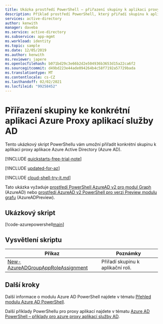 ```yaml
---
title: Ukázka prostředí PowerShell – přiřazení skupiny k aplikaci proxy aplikací
description: Příklad prostředí PowerShell, který přiřadí skupinu k aplikaci proxy aplikace Azure Active Directory (Azure AD).
services: active-directory
author: kenwith
manager: daveba
ms.service: active-directory
ms.subservice: app-mgmt
ms.workload: identity
ms.topic: sample
ms.date: 12/05/2019
ms.author: kenwith
ms.reviewer: japere
ms.openlocfilehash: b071bd29c3e66b2d2e504936b3653d15a22ca6f2
ms.sourcegitcommit: d49bd223e44ade094264b4c58f7192a57729bada
ms.translationtype: MT
ms.contentlocale: cs-CZ
ms.lasthandoff: 02/02/2021
ms.locfileid: "99258452"
---
```

# <a name="assign-a-group-to-a-specific-azure-ad-application-proxy-application"></a>Přiřazení skupiny ke konkrétní aplikaci Azure Proxy aplikací služby AD

Tento ukázkový skript PowerShellu vám umožní přiřadit konkrétní skupinu k aplikaci proxy aplikace Azure Active Directory (Azure AD).

[!INCLUDE [quickstarts-free-trial-note](../../../../includes/quickstarts-free-trial-note.md)]

[!INCLUDE [updated-for-az](../../../../includes/updated-for-az.md)]

[!INCLUDE [cloud-shell-try-it.md](../../../../includes/cloud-shell-try-it.md)]

Tato ukázka vyžaduje [prostředí PowerShell AzureAD v2 pro modul Graph](/powershell/azure/active-directory/install-adv2) (AzureAD) nebo [prostředí AzureAD v2 PowerShell pro verzi Preview modulu grafu](/powershell/azure/active-directory/install-adv2?view=azureadps-2.0-preview) (AzureADPreview).

## <a name="sample-script"></a>Ukázkový skript

[!code-azurepowershell[main](~/powershell_scripts/application-proxy/assign-group-to-app.ps1 "Assign a group to a specific Azure AD Application Proxy application")]

## <a name="script-explanation"></a>Vysvětlení skriptu

| Příkaz | Poznámky |
|---|---|
| [New-AzureADGroupAppRoleAssignment](/powershell/module/AzureAD/New-azureadgroupapproleassignment) | Přiřadí skupinu k aplikační roli. |

## <a name="next-steps"></a>Další kroky

Další informace o modulu Azure AD PowerShell najdete v tématu [Přehled modulu Azure AD PowerShell](/powershell/azure/active-directory/overview).

Další příklady PowerShellu pro proxy aplikací najdete v tématu [Azure AD PowerShell – příklady pro azure proxy aplikací služby AD](../application-proxy-powershell-samples.md).
